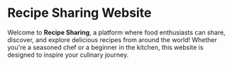 # Recipe Sharing Website

Welcome to **Recipe Sharing**, a platform where food enthusiasts can share, discover, and explore delicious recipes from around the world! Whether you're a seasoned chef or a beginner in the kitchen, this website is designed to inspire your culinary journey.
